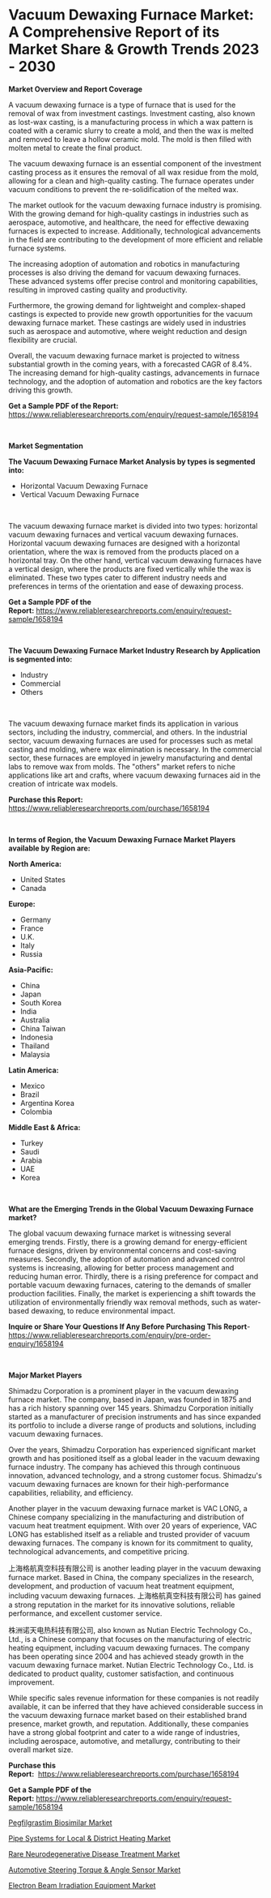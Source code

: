 <p><h1>Vacuum Dewaxing Furnace Market: A Comprehensive Report of its Market Share & Growth Trends 2023 - 2030</h1></p><p><strong>Market Overview and Report Coverage</strong></p>
<p><p>A vacuum dewaxing furnace is a type of furnace that is used for the removal of wax from investment castings. Investment casting, also known as lost-wax casting, is a manufacturing process in which a wax pattern is coated with a ceramic slurry to create a mold, and then the wax is melted and removed to leave a hollow ceramic mold. The mold is then filled with molten metal to create the final product.</p><p>The vacuum dewaxing furnace is an essential component of the investment casting process as it ensures the removal of all wax residue from the mold, allowing for a clean and high-quality casting. The furnace operates under vacuum conditions to prevent the re-solidification of the melted wax.</p><p>The market outlook for the vacuum dewaxing furnace industry is promising. With the growing demand for high-quality castings in industries such as aerospace, automotive, and healthcare, the need for effective dewaxing furnaces is expected to increase. Additionally, technological advancements in the field are contributing to the development of more efficient and reliable furnace systems.</p><p>The increasing adoption of automation and robotics in manufacturing processes is also driving the demand for vacuum dewaxing furnaces. These advanced systems offer precise control and monitoring capabilities, resulting in improved casting quality and productivity.</p><p>Furthermore, the growing demand for lightweight and complex-shaped castings is expected to provide new growth opportunities for the vacuum dewaxing furnace market. These castings are widely used in industries such as aerospace and automotive, where weight reduction and design flexibility are crucial.</p><p>Overall, the vacuum dewaxing furnace market is projected to witness substantial growth in the coming years, with a forecasted CAGR of 8.4%. The increasing demand for high-quality castings, advancements in furnace technology, and the adoption of automation and robotics are the key factors driving this growth.</p></p>
<p><strong>Get a Sample PDF of the Report:</strong> <a href="https://www.reliableresearchreports.com/enquiry/request-sample/1658194">https://www.reliableresearchreports.com/enquiry/request-sample/1658194</a></p>
<p>&nbsp;</p>
<p><strong>Market Segmentation</strong></p>
<p><strong>The Vacuum Dewaxing Furnace Market Analysis by types is segmented into:</strong></p>
<p><ul><li>Horizontal Vacuum Dewaxing Furnace</li><li>Vertical Vacuum Dewaxing Furnace</li></ul></p>
<p>&nbsp;</p>
<p><p>The vacuum dewaxing furnace market is divided into two types: horizontal vacuum dewaxing furnaces and vertical vacuum dewaxing furnaces. Horizontal vacuum dewaxing furnaces are designed with a horizontal orientation, where the wax is removed from the products placed on a horizontal tray. On the other hand, vertical vacuum dewaxing furnaces have a vertical design, where the products are fixed vertically while the wax is eliminated. These two types cater to different industry needs and preferences in terms of the orientation and ease of dewaxing process.</p></p>
<p><strong>Get a Sample PDF of the Report:</strong>&nbsp;<a href="https://www.reliableresearchreports.com/enquiry/request-sample/1658194">https://www.reliableresearchreports.com/enquiry/request-sample/1658194</a></p>
<p>&nbsp;</p>
<p><strong>The Vacuum Dewaxing Furnace Market Industry Research by Application is segmented into:</strong></p>
<p><ul><li>Industry</li><li>Commercial</li><li>Others</li></ul></p>
<p>&nbsp;</p>
<p><p>The vacuum dewaxing furnace market finds its application in various sectors, including the industry, commercial, and others. In the industrial sector, vacuum dewaxing furnaces are used for processes such as metal casting and molding, where wax elimination is necessary. In the commercial sector, these furnaces are employed in jewelry manufacturing and dental labs to remove wax from molds. The "others" market refers to niche applications like art and crafts, where vacuum dewaxing furnaces aid in the creation of intricate wax models.</p></p>
<p><strong>Purchase this Report:</strong>&nbsp; <a href="https://www.reliableresearchreports.com/purchase/1658194">https://www.reliableresearchreports.com/purchase/1658194</a></p>
<p>&nbsp;</p>
<p><strong>In terms of Region, the Vacuum Dewaxing Furnace Market Players available by Region are:</strong></p>
<p>
    <p> <strong> North America: </strong>
        <ul>
            <li>United States</li>
            <li>Canada</li>
        </ul>
        </p> 
    <p> <strong> Europe: </strong>
        <ul>
            <li>Germany</li>
            <li>France</li>
            <li>U.K.</li>
            <li>Italy</li>
            <li>Russia</li>
        </ul>
        </p> 
    <p> <strong> Asia-Pacific: </strong>
        <ul>
            <li>China</li>
            <li>Japan</li>
            <li>South Korea</li>
            <li>India</li>
            <li>Australia</li>
            <li>China Taiwan</li>
            <li>Indonesia</li>
            <li>Thailand</li>
            <li>Malaysia</li>
        </ul>
        </p> 
    <p> <strong> Latin America: </strong>
        <ul>
            <li>Mexico</li>
            <li>Brazil</li>
            <li>Argentina Korea</li>
            <li>Colombia</li>
        </ul>
        </p> 
    <p> <strong> Middle East & Africa: </strong>
        <ul>
            <li>Turkey</li>
            <li>Saudi</li>
            <li>Arabia</li>
            <li>UAE</li>
            <li>Korea</li>
        </ul>
    </p>
    </p>
<p>&nbsp;</p>
<p><strong>What are the Emerging Trends in the Global Vacuum Dewaxing Furnace market?</strong></p>
<p><p>The global vacuum dewaxing furnace market is witnessing several emerging trends. Firstly, there is a growing demand for energy-efficient furnace designs, driven by environmental concerns and cost-saving measures. Secondly, the adoption of automation and advanced control systems is increasing, allowing for better process management and reducing human error. Thirdly, there is a rising preference for compact and portable vacuum dewaxing furnaces, catering to the demands of smaller production facilities. Finally, the market is experiencing a shift towards the utilization of environmentally friendly wax removal methods, such as water-based dewaxing, to reduce environmental impact.</p></p>
<p><strong>Inquire or Share Your Questions If Any Before Purchasing This Report</strong>- <a href="https://www.reliableresearchreports.com/enquiry/pre-order-enquiry/1658194">https://www.reliableresearchreports.com/enquiry/pre-order-enquiry/1658194</a></p>
<p>&nbsp;</p>
<p><strong>Major Market Players</strong></p>
<p><p>Shimadzu Corporation is a prominent player in the vacuum dewaxing furnace market. The company, based in Japan, was founded in 1875 and has a rich history spanning over 145 years. Shimadzu Corporation initially started as a manufacturer of precision instruments and has since expanded its portfolio to include a diverse range of products and solutions, including vacuum dewaxing furnaces.</p><p>Over the years, Shimadzu Corporation has experienced significant market growth and has positioned itself as a global leader in the vacuum dewaxing furnace industry. The company has achieved this through continuous innovation, advanced technology, and a strong customer focus. Shimadzu's vacuum dewaxing furnaces are known for their high-performance capabilities, reliability, and efficiency.</p><p>Another player in the vacuum dewaxing furnace market is VAC LONG, a Chinese company specializing in the manufacturing and distribution of vacuum heat treatment equipment. With over 20 years of experience, VAC LONG has established itself as a reliable and trusted provider of vacuum dewaxing furnaces. The company is known for its commitment to quality, technological advancements, and competitive pricing.</p><p>上海格航真空科技有限公司 is another leading player in the vacuum dewaxing furnace market. Based in China, the company specializes in the research, development, and production of vacuum heat treatment equipment, including vacuum dewaxing furnaces. 上海格航真空科技有限公司 has gained a strong reputation in the market for its innovative solutions, reliable performance, and excellent customer service.</p><p>株洲诺天电热科技有限公司, also known as Nutian Electric Technology Co., Ltd., is a Chinese company that focuses on the manufacturing of electric heating equipment, including vacuum dewaxing furnaces. The company has been operating since 2004 and has achieved steady growth in the vacuum dewaxing furnace market. Nutian Electric Technology Co., Ltd. is dedicated to product quality, customer satisfaction, and continuous improvement.</p><p>While specific sales revenue information for these companies is not readily available, it can be inferred that they have achieved considerable success in the vacuum dewaxing furnace market based on their established brand presence, market growth, and reputation. Additionally, these companies have a strong global footprint and cater to a wide range of industries, including aerospace, automotive, and metallurgy, contributing to their overall market size.</p></p>
<p><strong>Purchase this Report:</strong>&nbsp;&nbsp;<a href="https://www.reliableresearchreports.com/purchase/1658194">https://www.reliableresearchreports.com/purchase/1658194</a></p>
<p></p>
<p><strong>Get a Sample PDF of the Report:</strong>&nbsp;<a href="https://www.reliableresearchreports.com/enquiry/request-sample/1658194">https://www.reliableresearchreports.com/enquiry/request-sample/1658194</a></p>
<p><p><a href="https://medium.com/@blow.allow.stir/pegfilgrastim-biosimilar-market-current-market-share-cagr-growth-projection-and-forecast-till-98886b463692">Pegfilgrastim Biosimilar Market</a></p><p><a href="https://github.com/CliffMedina6/Market-Research-Report-List-1/blob/main/pipe-systems-for-local-district-heating-market.md">Pipe Systems for Local & District Heating Market</a></p><p><a href="https://medium.com/@favor.case.flash/rare-neurodegenerative-disease-treatment-market-size-cagr-trends-2024-2030-c9c0b6353ef1">Rare Neurodegenerative Disease Treatment Market</a></p><p><a href="https://github.com/PeterParrish5/Market-Research-Report-List-1/blob/main/automotive-steering-torque-angle-sensor-market.md">Automotive Steering Torque & Angle Sensor Market</a></p><p><a href="https://www.linkedin.com/pulse/electron-beam-irradiation-equipment-market-insights-players-bw2ie/">Electron Beam Irradiation Equipment Market</a></p></p>